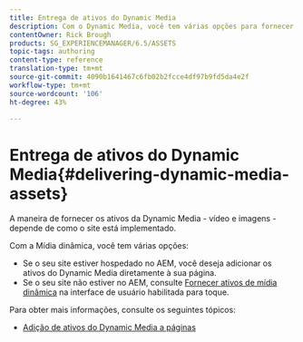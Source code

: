 ```yaml
---
title: Entrega de ativos do Dynamic Media
description: Com o Dynamic Media, você tem várias opções para fornecer seus ativos do Dynamic Media - vídeo e imagens - ao seu site.
contentOwner: Rick Brough
products: SG_EXPERIENCEMANAGER/6.5/ASSETS
topic-tags: authoring
content-type: reference
translation-type: tm+mt
source-git-commit: 4090b1641467c6fb02b2fcce4df97b9fd5da4e2f
workflow-type: tm+mt
source-wordcount: '106'
ht-degree: 43%

---
```



# Entrega de ativos do Dynamic Media{#delivering-dynamic-media-assets}

A maneira de fornecer os ativos da Dynamic Media - vídeo e imagens - depende de como o site está implementado.

Com a Mídia dinâmica, você tem várias opções:

* Se o seu site estiver hospedado no AEM, você deseja adicionar os ativos do Dynamic Media diretamente à sua página.
* Se o seu site não estiver no AEM, consulte [Fornecer ativos de mídia dinâmica](/help/assets/delivering-dynamic-media-assets.md) na interface de usuário habilitada para toque.

Para obter mais informações, consulte os seguintes tópicos:

* [Adição de ativos do Dynamic Media a páginas](/help/sites-classic-ui-authoring/dynamic-media-assets-adding-to-page.md)

